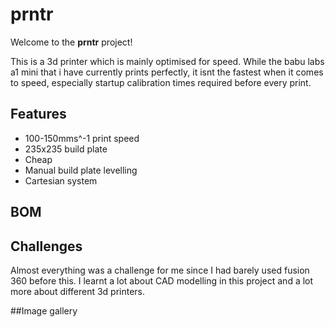# prntr
Welcome to the **prntr** project!

This is a 3d printer which is mainly optimised for speed. While the babu labs a1 mini that i have currently prints perfectly, it isnt the fastest when it comes to speed, especially startup calibration times required before every print.
## Features
- 100-150mms^-1 print speed
- 235x235 build plate
- Cheap
- Manual build plate levelling
- Cartesian system

## BOM
<insert bomb here>

## Challenges
Almost everything was a challenge for me since I had barely used fusion 360 before this. I learnt a lot about CAD modelling in this project and a lot more about different 3d printers.

##Image gallery
